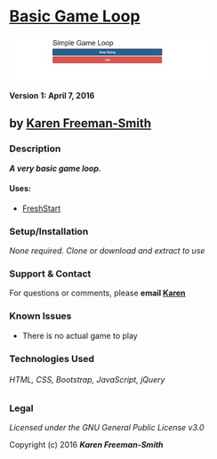 # [Basic Game Loop](http://karenfreemansmith.github.io/gameloop)
![project screenshot](/img/screenshot.jpg)

__Version 1: April 7, 2016__
## by [Karen Freeman-Smith](http://karenfreemansmith.github.io)

### Description
__*A very basic game loop.*__
#### Uses:
* [FreshStart](https://github.com/karenfreemansmith/freshstart)

### Setup/Installation
*None required. Clone or download and extract to use*

### Support & Contact
For questions or comments, please __email [Karen](karenfreemansmith@gmail.com)__

### Known Issues
* There is no actual game to play

### Technologies Used
###### HTML, CSS, Bootstrap, JavaScript, jQuery

### Legal
*Licensed under the GNU General Public License v3.0*

Copyright (c) 2016 **_Karen Freeman-Smith_**

